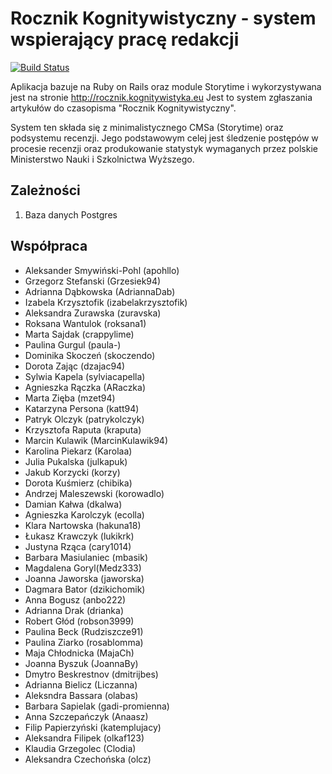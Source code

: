 # Rocznik Kognitywistyczny - system wspierający pracę redakcji

[![Build Status](https://travis-ci.org/apohllo/rocznik.svg?branch=master)](https://travis-ci.org/apohllo/rocznik)

Aplikacja bazuje na Ruby on Rails oraz module Storytime i wykorzystywana
jest na stronie http://rocznik.kognitywistyka.eu Jest to system zgłaszania
artykułów do czasopisma "Rocznik Kognitywistyczny".

System ten składa się z minimalistycznego CMSa (Storytime) oraz podsystemu
recenzji. Jego podstawowym celej jest śledzenie postępów w procesie recenzji
oraz produkowanie statystyk wymaganych przez polskie Ministerstwo Nauki i
Szkolnictwa Wyższego.

## Zależności

1. Baza danych Postgres

## Współpraca

* Aleksander Smywiński-Pohl (apohllo)
* Grzegorz Stefanski (Grzesiek94)
* Adrianna Dąbkowska (AdriannaDab)
* Izabela Krzysztofik (izabelakrzysztofik)
* Aleksandra Zurawska (zuravska)
* Roksana Wantulok (roksana1)
* Marta Sajdak (crappylime)
* Paulina Gurgul (paula-)
* Dominika Skoczeń (skoczendo)
* Dorota Zając (dzajac94)
* Sylwia Kapela (sylviacapella)
* Agnieszka Rączka (ARaczka)
* Marta Zięba (mzet94)
* Katarzyna Persona (katt94)
* Patryk Olczyk (patrykolczyk)
* Krzysztofa Raputa (kraputa)
* Marcin Kulawik (MarcinKulawik94)
* Karolina Piekarz (Karolaa)
* Julia Pukalska (julkapuk)
* Jakub Korzycki (korzy)
* Dorota Kuśmierz (chibika)
* Andrzej Maleszewski (korowadlo)
* Damian Kałwa (dkalwa)
* Agnieszka Karolczyk (ecolla)
* Klara Nartowska (hakuna18)
* Łukasz Krawczyk (lukikrk)
* Justyna Rząca (cary1014)
* Barbara Masiulaniec (mbasik)
* Magdalena Goryl(Medz333)
* Joanna Jaworska (jaworska)
* Dagmara Bator (dzikichomik)
* Anna Bogusz (anbo222)
* Adrianna Drak (drianka)
* Robert Głód (robson3999)
* Paulina Beck (Rudziszcze91)
* Paulina Ziarko (rosablomma)
* Maja Chłodnicka (MajaCh)
* Joanna Byszuk (JoannaBy)
* Dmytro Beskrestnov (dmitrijbes)
* Adrianna Bielicz (Liczanna)
* Aleksndra Bassara (olabas)
* Barbara Sapielak (gadi-promienna)
* Anna Szczepańczyk (Anaasz)
* Filip Papierzyński (katemplujacy)
* Aleksandra Filipek (olkaf123)
* Klaudia Grzegolec (Clodia)
* Aleksandra Czechońska (olcz)
